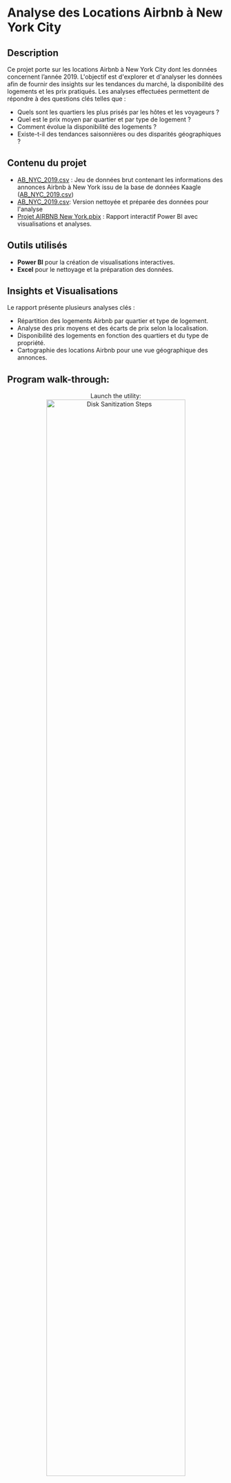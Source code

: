 <h1> Analyse des Locations Airbnb à New York City</h1>

<h2>Description</h2>
Ce projet porte sur les locations Airbnb à New York City dont les données concernent l’année 2019. L'objectif est d'explorer et d'analyser les données afin de fournir des insights sur les tendances du marché, la disponibilité des logements et les prix pratiqués.
Les analyses effectuées permettent de répondre à des questions clés telles que :




- Quels sont les quartiers les plus prisés par les hôtes et les voyageurs ?
- Quel est le prix moyen par quartier et par type de logement ?
- Comment évolue la disponibilité des logements ?
- Existe-t-il des tendances saisonnières ou des disparités géographiques ?



<h2> Contenu du projet</h2>

- [AB_NYC_2019.csv](https://github.com/joshmadakor1/Algorithms-Practice) : Jeu de données brut contenant les informations des annonces Airbnb à New York issu de la base de données Kaagle ([AB_NYC_2019.csv](https://github.com/joshmadakor1/Algorithms-Practice)) 
- [AB_NYC_2019.csv](https://github.com/joshmadakor1/Algorithms-Practice): Version nettoyée et préparée des données pour l'analyse
- [Projet AIRBNB New York.pbix](https://github.com/joshmadakor1/Algorithms-Practice) : Rapport interactif Power BI avec visualisations et analyses.



<h2> Outils utilisés</h2>

- **Power BI** pour la création de visualisations interactives.
- **Excel** pour le nettoyage et la préparation des données.


  

<h2> Insights et Visualisations </h2>

Le rapport présente plusieurs analyses clés :
- Répartition des logements Airbnb par quartier et type de logement.
- Analyse des prix moyens et des écarts de prix selon la localisation.
- Disponibilité des logements en fonction des quartiers et du type de propriété.
- Cartographie des locations Airbnb pour une vue géographique des annonces.


<h2>Program walk-through:</h2>

<p align="center">
Launch the utility: <br/>
<img src="https://i.imgur.com/62TgaWL.png" height="80%" width="80%" alt="Disk Sanitization Steps"/>
<br />
<br />
Select the disk:  <br/>
<img src="https://i.imgur.com/tcTyMUE.png" height="80%" width="80%" alt="Disk Sanitization Steps"/>
<br />
<br />
Enter the number of passes: <br/>
<img src="https://i.imgur.com/nCIbXbg.png" height="80%" width="80%" alt="Disk Sanitization Steps"/>
<br />
<br />
Confirm your selection:  <br/>
<img src="https://i.imgur.com/cdFHBiU.png" height="80%" width="80%" alt="Disk Sanitization Steps"/>
<br />
<br />
Wait for process to complete (may take some time):  <br/>
<img src="https://i.imgur.com/JL945Ga.png" height="80%" width="80%" alt="Disk Sanitization Steps"/>
<br />
<br />
Sanitization complete:  <br/>
<img src="https://i.imgur.com/K71yaM2.png" height="80%" width="80%" alt="Disk Sanitization Steps"/>
<br />
<br />
Observe the wiped disk:  <br/>
<img src="https://i.imgur.com/AeZkvFQ.png" height="80%" width="80%" alt="Disk Sanitization Steps"/>
</p>

<!--
 ```diff
- text in red
+ text in green
! text in orange
# text in gray
@@ text in purple (and bold)@@
```
--!>
